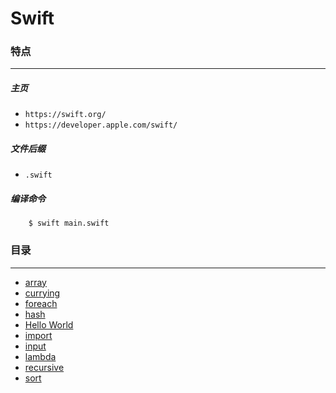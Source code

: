 Swift
===

### 特点
---
##### 主页
* `https://swift.org/`
* `https://developer.apple.com/swift/`

##### 文件后缀
* `.swift`

##### 编译命令
```
	$ swift main.swift
```

### 目录
---
* [array](https://github.com/PFei-He/Language-Study-Note/tree/master/Swift/array)
* [currying](https://github.com/PFei-He/Language-Study-Note/tree/master/Swift/currying)
* [foreach](https://github.com/PFei-He/Language-Study-Note/tree/master/Swift/foreach)
* [hash](https://github.com/PFei-He/Language-Study-Note/tree/master/Swift/hash)
* [Hello World](https://github.com/PFei-He/Language-Study-Note/tree/master/Swift/Hello%20World)
* [import](https://github.com/PFei-He/Language-Study-Note/tree/master/Swift/import)
* [input](https://github.com/PFei-He/Language-Study-Note/tree/master/Swift/input)
* [lambda](https://github.com/PFei-He/Language-Study-Note/tree/master/Swift/lambda%20-%20closure)
* [recursive](https://github.com/PFei-He/Language-Study-Note/tree/master/Swift/recursive%20algorithm)
* [sort](https://github.com/PFei-He/Language-Study-Note/tree/master/Swift/sort)
